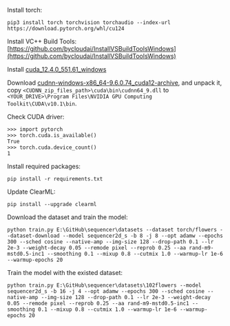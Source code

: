Install torch:

```
pip3 install torch torchvision torchaudio --index-url https://download.pytorch.org/whl/cu124
```

Install VC++ Build Tools: [https://github.com/bycloudai/InstallVSBuildToolsWindows](https://github.com/bycloudai/InstallVSBuildToolsWindows)

Install [cuda_12.4.0_551.61_windows](https://developer.download.nvidia.com/compute/cuda/12.4.0/local_installers/cuda_12.4.0_551.61_windows.exe)

Download [cudnn-windows-x86_64-9.6.0.74_cuda12-archive](https://developer.download.nvidia.com/compute/cudnn/redist/cudnn/windows-x86_64/cudnn-windows-x86_64-9.6.0.74_cuda12-archive.zip), and unpack it, copy `<CUDNN_zip_files_path>\cuda\bin\cudnn64_9.dll` to `<YOUR_DRIVE>\Program Files\NVIDIA GPU Computing Toolkit\CUDA\v10.1\bin`.

Check CUDA driver:

```
>>> import pytorch
>>> torch.cuda.is_available()
True
>>> torch.cuda.device_count()
1
```

Install required packages:
```
pip install -r requirements.txt
```

Update ClearML:

```
pip install --upgrade clearml
```

Download the dataset and train the model:

```
python train.py E:\GitHub\sequencer\datasets --dataset torch/flowers --dataset-download --model sequencer2d_s -b 8 -j 8 --opt adamw --epochs 300 --sched cosine --native-amp --img-size 128 --drop-path 0.1 --lr 2e-3 --weight-decay 0.05 --remode pixel --reprob 0.25 --aa rand-m9-mstd0.5-inc1 --smoothing 0.1 --mixup 0.8 --cutmix 1.0 --warmup-lr 1e-6 --warmup-epochs 20
```

Train the model with the existed dataset:

```
python train.py E:\GitHub\sequencer\datasets\102flowers --model sequencer2d_s -b 16 -j 4 --opt adamw --epochs 300 --sched cosine --native-amp --img-size 128 --drop-path 0.1 --lr 2e-3 --weight-decay 0.05 --remode pixel --reprob 0.25 --aa rand-m9-mstd0.5-inc1 --smoothing 0.1 --mixup 0.8 --cutmix 1.0 --warmup-lr 1e-6 --warmup-epochs 20
```
